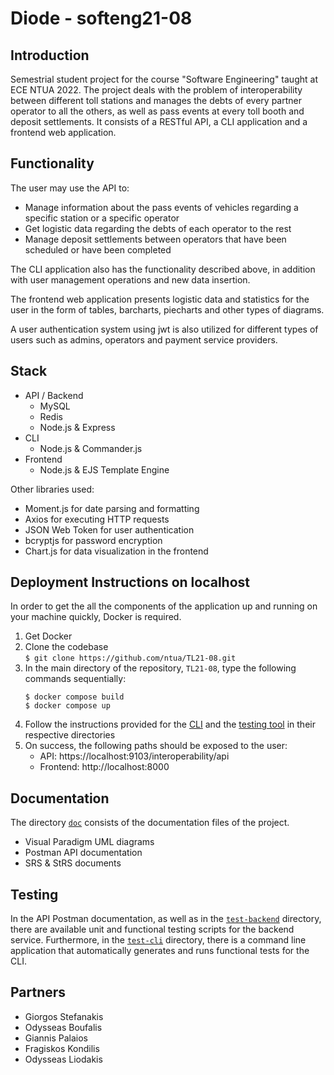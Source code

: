# Diode - softeng21-08

## Introduction

Semestrial student project for the course "Software Engineering" taught at ECE NTUA 2022. The project deals with the problem of interoperability between different toll stations and manages the debts of every partner operator to all the others, as well as pass events at every toll booth and deposit settlements. It consists of a RESTful API, a CLI application and a frontend web application.

## Functionality

The user may use the API to:

-   Manage information about the pass events of vehicles regarding a specific station or a specific operator
-   Get logistic data regarding the debts of each operator to the rest
-   Manage deposit settlements between operators that have been scheduled or have been completed

The CLI application also has the functionality described above, in addition with user management operations and new data insertion.

The frontend web application presents logistic data and statistics for the user in the form of tables, barcharts, piecharts and other types of diagrams.

A user authentication system using jwt is also utilized for different types of users such as admins, operators and payment service providers.

## Stack

-   API / Backend
    -   MySQL
    -   Redis
    -   Node.js & Express
-   CLI
    -   Node.js & Commander.js
-   Frontend
    -   Node.js & EJS Template Engine

Other libraries used:

-   Moment.js for date parsing and formatting
-   Axios for executing HTTP requests
-   JSON Web Token for user authentication
-   bcryptjs for password encryption
-   Chart.js for data visualization in the frontend

## Deployment Instructions on localhost

In order to get the all the components of the application up and running on your machine quickly, Docker is required.

1. Get Docker
2. Clone the codebase  
   `$ git clone https://github.com/ntua/TL21-08.git`
3. In the main directory of the repository, `TL21-08`, type the following commands sequentially:
    ```
    $ docker compose build
    $ docker compose up
    ```
4. Follow the instructions provided for the [CLI](cli/) and the [testing tool](test-cli) in their respective directories
5. On success, the following paths should be exposed to the user:
    - API: https://localhost:9103/interoperability/api
    - Frontend: http://localhost:8000

## Documentation

The directory [`doc`](doc/) consists of the documentation files of the project.

-   Visual Paradigm UML diagrams
-   Postman API documentation
-   SRS & StRS documents

## Testing

In the API Postman documentation, as well as in the [`test-backend`](test-backend/) directory, there are available unit and functional testing scripts for the backend service. Furthermore, in the [`test-cli`](test-cli/) directory, there is a command line application that automatically generates and runs functional tests for the CLI.

## Partners

-   Giorgos Stefanakis
-   Odysseas Boufalis
-   Giannis Palaios
-   Fragiskos Kondilis
-   Odysseas Liodakis
